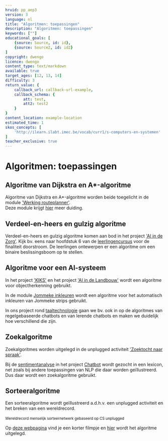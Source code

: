 ```yaml
---
hruid: pp_aep3
version: 3
language: nl
title: "Algoritmen: toepassingen"
description: "Algoritmen: toepassingen"
keywords: [""]
educational_goals: [
    {source: Source, id: id}, 
    {source: Source2, id: id2}
]
copyright: dwengo
licence: dwengo
content_type: text/markdown
available: true
target_ages: [12, 13, 14]
difficulty: 3
return_value: {
    callback_url: callback-url-example,
    callback_schema: {
        att: test,
        att2: test2
    }
}
content_location: example-location
estimated_time: 1
skos_concepts: [
    'http://ilearn.ilabt.imec.be/vocab/curr1/s-computers-en-systemen'
]
teacher_exclusive: true
---
```


# Algoritmen: toepassingen

## Algoritme van Dijkstra en A*-algoritme

Algoritme van Dijkstra en A*-algoritme worden beide toegelicht in de module ['Werking routeplanner'](https://dwengo.org/backend/api/learningObject/getWrapped?hruid=aiz_routeplanner&version=3&language=nl).<br> 
Deze module krijgt [hier](https://dwengo.org/backend/api/learningObject/getWrapped?hruid=ct9_2&version=3&language=nl) meer duiding.

## Verdeel-en-heers en gulzig algoritme

Verdeel-en-heers en gulzig algoritme komen aan bod in het project ['AI in de Zorg'](https://dwengo.org/zorg). Kijk bv. eens naar hoofdstuk 6 van de [leerlingencursus](https://www.dwengo.org/assets/files/care/AIindeZorg_doorstroom_eerstedruk.pdf) voor de finaliteit doorstroom. De leerlingen ontewerpen er een algoritme om een binaire beslissingsboom op te stellen. 

## Algoritme voor een AI-systeem

In het project ['KIKS'](https://dwengo.org/kiks/) en het project ['AI in de Landbouw'](https://www.dwengo.org/landbouw) wordt een algoritme voor objectherkenning gebruikt.

In de module [Jommeke inkleuren](https://dwengo.org/learning-path.html?hruid=art_jommeke&language=nl&te=true&source_page=%2Fart%2F&source_title=%20Kunst#org-dwengo-jommeke-definitie-ai-systeem;nl;1) wordt een algoritme voor het automatisch inkleuren van Jommeke strips gebruikt. 

In ons project rond [taaltechnologie](https://dwengo.org/chatbot/) gaan we bv. ook in op de algoritmes van regelgebaseerde chatbots en van lerende chatbots en maken we duidelijk hoe verschillend die zijn.

## Zoekalgoritme

Zoekalgoritmes worden uitgelegd in de unplugged activiteit ['Zoektocht naar spraak'](https://www.dwengo.org/backend/api/learningObject/getWrapped?hruid=aiz_lockedin&version=3&language=nl).<br>

Bij de [sentimentanalyse](https://dwengo.org/learning-path.html?hruid=cb2_sentimentanalyse&language=nl&te=true&source_page=%2Fchatbot%2F&source_title=%20Chatbot#pn_sa_inleiding;nl;3) in het project [Chatbot](https://dwengo.org/chatbot/) wordt gezocht in een lexicon, net zoals bij andere toepassingen van NLP die daar worden geïllustreerd. Dus daar wordt een zoekalgoritme gebruikt. 

## Sorteeralgoritme

Een sorteeralgoritme wordt geïllustreerd a.d.h.v. een unplugged activiteit en het breken van een wereldrecord.<br> 
[](@youtube/https://www.youtube.com/embed/eI0nniqgQnc "sorteernetwerk")  
<sub>Wereldrecord menselijk sorteernetwerk gebaseerd op CS unplugged</sub> 

Op [deze webpagina](http://www.csunplugged.nl/08-sorteernetwerken/) vind je een korter filmpje en [hier](http://www.csunplugged.nl/wp-content/uploads/activiteit-8.pdf) wordt het algoritme uitgelegd.